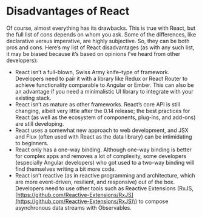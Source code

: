 # Disadvantages of React

Of course, almost everything has its drawbacks. This is true with React, but the full list of cons depends on whom you ask. Some of the differences, like declarative versus imperative, are highly subjective. So, they can be both pros and cons. Here’s my list of React disadvantages \(as with any such list, it may be biased because it’s based on opinions I’ve heard from other developers\):



* React isn’t a full-blown, Swiss Army knife–type of framework. Developers need to pair it with a library like Redux or React Router to achieve functionality comparable to Angular or Ember. This can also be an advantage if you need a minimalistic UI library to integrate with your existing stack.
* React isn’t as mature as other frameworks. React’s core API is still changing, albeit very little after the 0.14 release; the best practices for React \(as well as the ecosystem of components, plug-ins, and add-ons\) are still developing.
* React uses a somewhat new approach to web development, and JSX and Flux \(often used with React as the data library\) can be intimidating to beginners. 
* React only has a one-way binding. Although one-way binding is better for complex apps and removes a lot of complexity, some developers \(especially Angular developers\) who got used to a two-way binding will find themselves writing a bit more code. 
* React isn’t reactive \(as in reactive programming and architecture, which are more event-driven, resilient, and responsive\) out of the box. Developers need to use other tools such as Reactive Extensions \(RxJS, [https://github.com/Reactive-Extensions/RxJS](https://github.com/Reactive-Extensions/RxJS)\) to compose asynchronous data streams with Observables.



